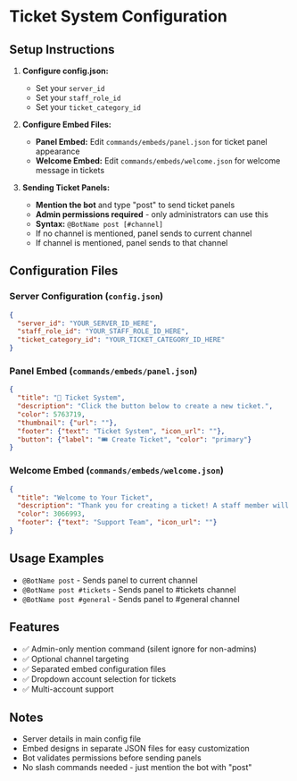 # Ticket System Configuration

## Setup Instructions

1. **Configure config.json:**
   - Set your `server_id`
   - Set your `staff_role_id` 
   - Set your `ticket_category_id`

2. **Configure Embed Files:**
   - **Panel Embed:** Edit `commands/embeds/panel.json` for ticket panel appearance
   - **Welcome Embed:** Edit `commands/embeds/welcome.json` for welcome message in tickets

3. **Sending Ticket Panels:**
   - **Mention the bot** and type "post" to send ticket panels
   - **Admin permissions required** - only administrators can use this
   - **Syntax:** `@BotName post [#channel]`
   - If no channel is mentioned, panel sends to current channel
   - If channel is mentioned, panel sends to that channel

## Configuration Files

### Server Configuration (`config.json`)
```json
{
  "server_id": "YOUR_SERVER_ID_HERE",
  "staff_role_id": "YOUR_STAFF_ROLE_ID_HERE", 
  "ticket_category_id": "YOUR_TICKET_CATEGORY_ID_HERE"
}
```

### Panel Embed (`commands/embeds/panel.json`)
```json
{
  "title": "🎫 Ticket System",
  "description": "Click the button below to create a new ticket.",
  "color": 5763719,
  "thumbnail": {"url": ""},
  "footer": {"text": "Ticket System", "icon_url": ""},
  "button": {"label": "🎟️ Create Ticket", "color": "primary"}
}
```

### Welcome Embed (`commands/embeds/welcome.json`)
```json
{
  "title": "Welcome to Your Ticket",
  "description": "Thank you for creating a ticket! A staff member will be with you shortly.",
  "color": 3066993,
  "footer": {"text": "Support Team", "icon_url": ""}
}
```

## Usage Examples

- `@BotName post` - Sends panel to current channel
- `@BotName post #tickets` - Sends panel to #tickets channel
- `@BotName post #general` - Sends panel to #general channel

## Features

- ✅ Admin-only mention command (silent ignore for non-admins)
- ✅ Optional channel targeting
- ✅ Separated embed configuration files
- ✅ Dropdown account selection for tickets
- ✅ Multi-account support

## Notes

- Server details in main config file
- Embed designs in separate JSON files for easy customization
- Bot validates permissions before sending panels
- No slash commands needed - just mention the bot with "post"
